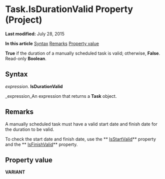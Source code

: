 
# Task.IsDurationValid Property (Project)

 **Last modified:** July 28, 2015

 **In this article**
 [Syntax](#sectionSection0)
 [Remarks](#sectionSection1)
 [Property value](#sectionSection2)


 **True** if the duration of a manually scheduled task is valid; otherwise, **False**. Read-only  **Boolean**.


## Syntax
<a name="sectionSection0"> </a>

 _expression_. **IsDurationValid**

 _expression_An expression that returns a  **Task** object.


## Remarks
<a name="sectionSection1"> </a>

A manually scheduled task must have a valid start date and finish date for the duration to be valid.

To check the start date and finish date, use the  ** [IsStartValid](6e5c90ab-7d7c-1f08-370c-8091d1a55aa6.md)** property and the ** [IsFinishValid](13981c95-28fc-7b2f-d8b2-5b235bbe684e.md)** property.


## Property value
<a name="sectionSection2"> </a>

 **VARIANT**

